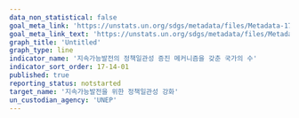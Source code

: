 ```yaml
---
data_non_statistical: false
goal_meta_link: 'https://unstats.un.org/sdgs/metadata/files/Metadata-17-14-01.pdf'
goal_meta_link_text: 'https://unstats.un.org/sdgs/metadata/files/Metadata-17-14-01.pdf'
graph_title: 'Untitled'
graph_type: line
indicator_name: '지속가능발전의 정책일관성 증진 메커니즘을 갖춘 국가의 수'
indicator_sort_order: 17-14-01
published: true
reporting_status: notstarted
target_name: '지속가능발전을 위한 정책일관성 강화'
un_custodian_agency: 'UNEP'
---
```


